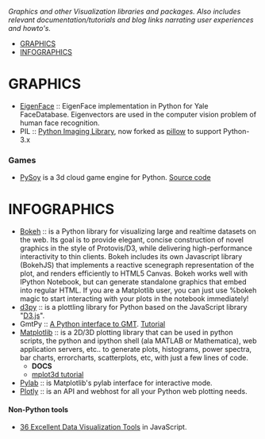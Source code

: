 *Graphics and other Visualization libraries and packages. Also includes relevant documentation/tutorials and blog links narrating user experiences and howto's.*

* [GRAPHICS](#graphics) 
* [INFOGRAPHICS](#infographics)

# GRAPHICS 
* [EigenFace](https://github.com/bugra/EigenFace) :: EigenFace implementation in Python for Yale FaceDatabase. Eigenvectors are used in the computer vision problem of human face recognition.
* PIL :: [Python Imaging Library](http://www.pythonware.com/products/pil/), now forked as [pillow](http://pillow.readthedocs.org/) to support Python-3.x

### Games
* [PySoy](http://www.pysoy.org/) is a 3d cloud game engine for  Python. [Source code](http://hg.pysoy.org/pysoy)


# INFOGRAPHICS
* [Bokeh](http://bokeh.pydata.org) :: is a Python library for visualizing large and realtime datasets on the web. Its goal is to provide elegant, concise construction of novel graphics in the style of Protovis/D3, while delivering high-performance interactivity to thin clients. Bokeh includes its own Javascript library (BokehJS) that implements a reactive scenegraph representation of the plot, and renders efficiently to HTML5 Canvas. Bokeh works well with IPython Notebook, but can generate standalone graphics that embed into regular HTML. If you are a Matplotlib user, you can just use %bokeh magic to start interacting with your plots in the notebook immediately!
* [d3py](https://github.com/mikedewar/d3py) :: is a plottling library for Python based on the JavaScript library "[D3.js](http://d3js.org/)".
* GmtPy :: [A Python interface to GMT](http://emolch.github.com/gmtpy). [Tutorial](http://emolch.github.io/gmtpy/tutorial.html)
* [Matplotlib](http://matplotlib.org/) :: is a 2D/3D plotting library that can be used in python scripts, the python and ipython shell (ala MATLAB or Mathematica), web application servers, etc.. to generate plots, histograms, power spectra, bar charts, errorcharts, scatterplots, etc, with just a few lines of code.
   * __DOCS__
   * [mplot3d tutorial](http://matplotlib.org/1.3.1/mpl_toolkits/mplot3d/tutorial.html)
* [Pylab](http://wiki.scipy.org/PyLab) :: is Matplotlib's pylab interface for interactive mode.
* [Plotly](https://plot.ly/python) :: is an API and webhost for all your Python web plotting needs.

#### Non-Python tools
* [36 Excellent Data Visualization Tools](http://www.smashingapps.com/2014/06/30/36-excellent-data-visualization-tools.html) in JavaScript.
